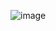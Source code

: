 ![image](https://user-images.githubusercontent.com/96937623/234736844-e0ee177a-5cc6-4177-bf00-e251e2b6849e.png)

